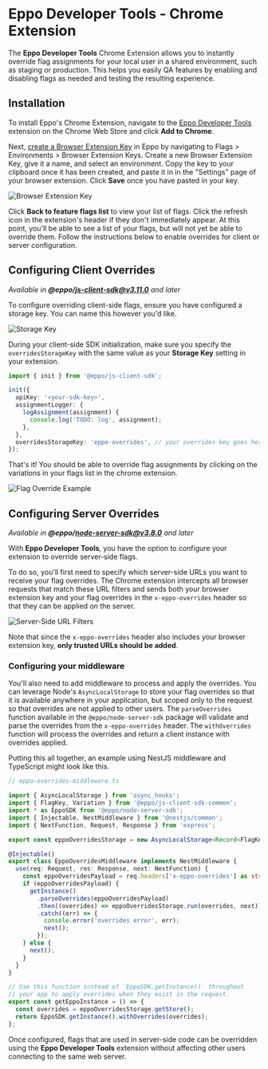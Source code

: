 # Eppo Developer Tools - Chrome Extension

The **Eppo Developer Tools** Chrome Extension allows you to instantly override flag assignments for your local user in a shared environment, such as staging or production. This helps you easily QA features by enabling and disabling flags as needed and testing the resulting experience.

## Installation

To install Eppo's Chrome Extension, navigate to the [Eppo Developer Tools](https://chromewebstore.google.com/detail/eppo-developer-tools/aommfcceagiaibbaepafcpdfpmpidbme) extension on the Chrome Web Store and click **Add to Chrome**.

Next, [create a Browser Extension Key](https://eppo.cloud/configuration/environments/browser-extension-keys) in Eppo by navigating to Flags > Environments > Browser Extension Keys. Create a new Browser Extension Key, give it a name, and select an environment. Copy the key to your clipboard once it has been created, and paste it in in the "Settings" page of your browser extension. Click **Save** once you have pasted in your key.

![Browser Extension Key](/img/developer-tools-extension/browser-extension-key.png)

Click **Back to feature flags list** to view your list of flags. Click the refresh icon in the extension's header if they don't immediately appear. At this point, you'll be able to see a list of your flags, but will not yet be able to override them. Follow the instructions below to enable overrides for client or server configuration.

## Configuring Client Overrides

*Available in **@eppo/js-client-sdk@v3.11.0** and later*

To configure overriding client-side flags, ensure you have configured a storage key. You can name this however you'd like.

![Storage Key](/img/developer-tools-extension/storage-key.png)

During your client-side SDK initialization, make sure you specify the `overridesStorageKey` with the same value as your **Storage Key** setting in your extension.

```typescript
import { init } from '@eppo/js-client-sdk';

init({
  apiKey: '<your-sdk-key>',
  assignmentLogger: {
    logAssignment(assignment) {
      console.log('TODO: log', assignment);
    },
  },
  overridesStorageKey: 'eppo-overrides', // your overrides key goes here
});
```

That's it! You should be able to override flag assignments by clicking on the variations in your flags list in the chrome extension.

![Flag Override Example](/img/developer-tools-extension/flag-override-example.png)

## Configuring Server Overrides

*Available in **@eppo/node-server-sdk@v3.8.0** and later*

With **Eppo Developer Tools**, you have the option to configure your extension to override server-side flags.

To do so, you'll first need to specify which server-side URLs you want to receive your flag overrides. The Chrome extension intercepts all browser requests that match these URL filters and sends both your browser extension key and your flag overrides in the `x-eppo-overrides` header so that they can be applied on the server.

![Server-Side URL Filters](/img/developer-tools-extension/server-side-url-filters.png)

Note that since the `x-eppo-overrides` header also includes your browser extension key, **only trusted URLs should be added**.

### Configuring your middleware

You'll also need to add middleware to process and apply the overrides. You can leverage Node's `AsyncLocalStorage` to store your flag overrides so that it is available anywhere in your application, but scoped only to the request so that overrides are not applied to other users. The `parseOverrides` function available in the `@eppo/node-server-sdk` package will validate and parse the overrides from the `x-eppo-overrides` header. The `withOverrides` function will process the overrides and return a client instance with overrides applied.

Putting this all together, an example using NestJS middleware and TypeScript might look like this.

```typescript
// eppo-overrides-middleware.ts

import { AsyncLocalStorage } from 'async_hooks';
import { FlagKey, Variation } from '@eppo/js-client-sdk-common';
import * as EppoSDK from '@eppo/node-server-sdk';
import { Injectable, NestMiddleware } from '@nestjs/common';
import { NextFunction, Request, Response } from 'express';

export const eppoOverridesStorage = new AsyncLocalStorage<Record<FlagKey, Variation> | undefined>();

@Injectable()
export class EppoOverridesMiddleware implements NestMiddleware {
  use(req: Request, res: Response, next: NextFunction) {
    const eppoOverridesPayload = req.headers['x-eppo-overrides'] as string | undefined;
    if (eppoOverridesPayload) {
      getInstance()
        .parseOverrides(eppoOverridesPayload)
        .then((overrides) => eppoOverridesStorage.run(overrides, next))
        .catch((err) => {
          console.error('overrides error', err);
          next();
        });
    } else {
      next();
    }
  }
}

// Use this function instead of `EppoSDK.getInstance()` throughout
// your app to apply overrides when they exist in the request.
export const getEppoInstance = () => {
  const overrides = eppoOverridesStorage.getStore();
  return EppoSDK.getInstance().withOverrides(overrides);
};
```

Once configured, flags that are used in server-side code can be overridden using the **Eppo Developer Tools** extension without affecting other users connecting to the same web server.